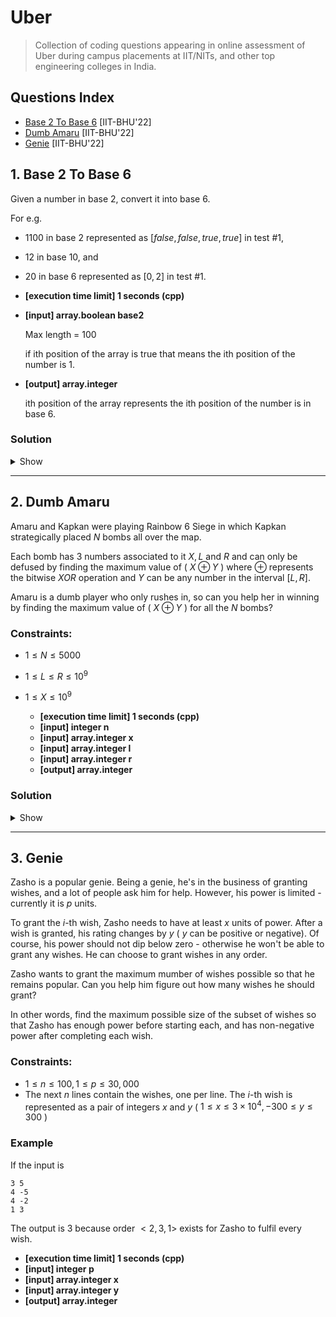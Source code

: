 # Uber
> Collection of coding questions appearing in online assessment of Uber during campus placements at IIT/NITs, and other top engineering colleges in India.

## Questions Index

* [Base 2 To Base 6](#1-base-2-to-base-6) [IIT-BHU'22]
* [Dumb Amaru](#2-dumb-amaru) [IIT-BHU'22]
* [Genie](#3-genie) [IIT-BHU'22]

## 1. Base 2 To Base 6

Given a number in base $2$, convert it into base $6$.

For e.g.

* $1100$ in base $2$ represented as $[false, false, true, true]$ in test #1,
* $12$ in base $10$, and
* $20$ in base $6$ represented as $[0, 2]$ in test #1.

* **[execution time limit] 1 seconds (cpp)**
* **[input] array.boolean base2**
  
  Max length = $100$
  
  if ith position of the array is true that means the ith position of the number is $1$.
  
* **[output] array.integer**
  
  ith position of the array represents the ith position of the number is in base $6$.
  
### Solution

<details>
  <summary>Show</summary>
  
  ```cpp
  vector<int> base2To6Hire2020(vector<bool> base2) {
    vector<int> R = {0};
    int N = base2.size(), A = 2, B = 6;
    reverse(base2.begin(), base2.end());
    
    for (int i = 0; i < N; i++) {
      int x = base2[i];
      for (int j = 0; j < R.size(); j++) {
        int z = R[j] * A + x;
        R[j] = z % b;
        x = z / b;
        if (j == R.size() - 1 && x > 0) 
          R.push_back(0);
      }
    } 
    return R;
  }
  ```
  
</details>
  
---
## 2. Dumb Amaru

Amaru and Kapkan were playing Rainbow $6$ Siege in which Kapkan strategically placed $N$ bombs all over the map.

Each bomb has 3 numbers associated to it $X, L$ and $R$ and can only be defused by finding the maximum value of ( $X \oplus Y$ ) where $\oplus$ represents the bitwise $XOR$ operation and $Y$ can be any number in the interval $[L, R]$.

Amaru is a dumb player who only rushes in, so can you help her in winning by finding the maximum value of ( $X \oplus Y$ ) for all the $N$ bombs?

### Constraints:
* $1 \leq N \leq 5000$
* $1 \leq L \leq R \leq 10^9$
* $1 \leq X \leq 10^9$

  * **[execution time limit] 1 seconds (cpp)**
  * **[input] integer n**
  * **[input] array.integer x**
  * **[input] array.integer l**
  * **[input] array.integer r**
  * **[output] array.integer**
  
### Solution

<details>
  <summary>Show</summary>
  
  ```cpp
  vector<int> FY22CampusDumbAmaru(int n, vector<int> x, vector<int> l, vector<int> r) {
    vector<int> res;
    for (int i = 0; i < n; i++) {
      int X = x[i], L = l[i], R = r[i];
      int ans = 0, val = 0;
      for (int j = 30; j >= 0; j--) {
        if (X >> j & 1) {
          if (val >= L) ans |= (1 << j);
          else if (val >> L & 1) val += (1 << j);
          else ans |= (1 << j);
        }
        else {
          int val0 = val + (1 << j);
          if (val0 <= R) {
            val = val0;
            ans |= (1 << j);
          }
        }
      }
      res.push_back(ans);
    }
    return res;
  }
  ```
  
</details>

---
## 3. Genie

Zasho is a popular genie. Being a genie, he's in the business of granting wishes, and a lot of people ask him for help. However, his power is limited - currently it is $p$ units.

To grant the $i$-th wish, Zasho needs to have at least $x$ units of power. After a wish is granted, his rating changes by $y$ ( $y$ can be positive or negative). Of course, his power should not dip below zero - otherwise he won't be able to grant any wishes. He can choose to grant wishes in any order.

Zasho wants to grant the maximum mumber of wishes possible so that he remains popular. Can you help him figure out how many wishes he should grant?

In other words, find the maximum possible size of the subset of wishes so that Zasho has enough power before starting each, and has non-negative power after completing each wish.

### Constraints:

* $1 \leq n \leq 100, 1 \leq p \leq 30,000$
* The next $n$ lines contain the wishes, one per line. The $i$-th wish is represented as a pair of integers $x$ and $y$ ( $1 \leq x \leq 3\times10^4, -300 \leq y \leq 300$ )

### Example

If the input is

```shell
3 5
4 -5
4 -2
1 3
```

The output is $3$ because order $<2, 3, 1>$ exists for Zasho to fulfil every wish.

  * **[execution time limit] 1 seconds (cpp)**
  * **[input] integer p**
  * **[input] array.integer x**
  * **[input] array.integer y**
  * **[output] array.integer**

